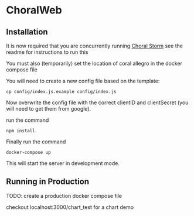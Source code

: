 # ChoralWeb

## Installation

It is now required that you are concurrently running [Choral Storm](https://github.com/ChoralCloud/ChoralStorm) see the readme for instructions to run this

You must also (temporarily) set the location of coral allegro in the docker compose file

You will need to create a new config file based on the template:

`cp config/index.js.example config/index.js`

Now overwrite the config file with the correct clientID and clientSecret (you will need to get them from google).

run the command 

`npm install`

Finally run the command

`docker-compose up`

This will start the server in development mode.

## Running in Production

TODO: create a production docker compose file

checkout localhost:3000/chart_test for a chart demo

